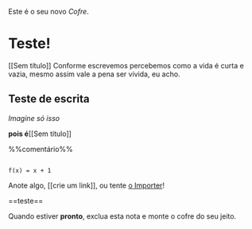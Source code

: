 Este é o seu novo *Cofre*.

# Teste!

[[Sem título]]
Conforme escrevemos percebemos como a vida é curta e vazia, mesmo assim vale a pena ser vivida, eu acho. 

## Teste de escrita

*Imagine só isso*

**pois é**[[Sem título]]

%%comentário%%

```

f(x) = x + 1

```

Anote algo, [[crie um link]], ou tente [o Importer](https://help.obsidian.md/Plugins/Importer)!

==teste==



Quando estiver **pronto**, exclua esta nota e monte o cofre do seu jeito.




